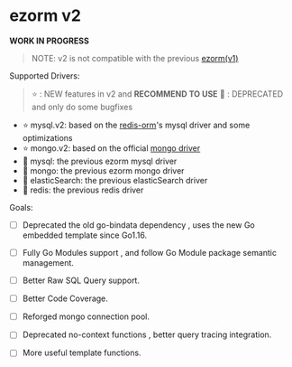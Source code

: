# ezorm v2

**WORK IN PROGRESS**

> NOTE: v2 is not compatible with the previous [ezorm(v1)](https://github.com/ezbuy/ezorm/tree/v1)

Supported Drivers:
> ⭐️ : NEW features in v2 and **RECOMMEND TO USE**
> 📁 : DEPRECATED and only do some bugfixes

* ⭐️ mysql.v2: based on the [redis-orm](https://github.com/ezbuy/redis-orm)'s mysql driver and some optimizations
* ⭐️ mongo.v2: based on the official [mongo driver](https://github.com/mongodb/mongo-go-driver)
* 📁 mysql: the previous ezorm mysql driver
* 📁 mongo: the previous ezorm mongo driver
* 📁 elasticSearch: the previous elasticSearch driver
* 📁 redis: the previous redis driver

Goals:
- [ ] Deprecated the old go-bindata dependency , uses the new Go embedded template since Go1.16.
- [ ] Fully Go Modules support , and follow Go Module package semantic management.
- [ ] Better Raw SQL Query support.
- [ ] Better Code Coverage.
- [ ] Reforged mongo connection pool.
- [ ] Deprecated no-context functions , better query tracing integration.
- [ ] More useful template functions.

